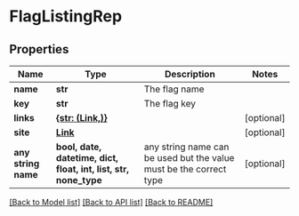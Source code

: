 # FlagListingRep


## Properties
Name | Type | Description | Notes
------------ | ------------- | ------------- | -------------
**name** | **str** | The flag name | 
**key** | **str** | The flag key | 
**links** | [**{str: (Link,)}**](Link.md) |  | [optional] 
**site** | [**Link**](Link.md) |  | [optional] 
**any string name** | **bool, date, datetime, dict, float, int, list, str, none_type** | any string name can be used but the value must be the correct type | [optional]

[[Back to Model list]](../README.md#documentation-for-models) [[Back to API list]](../README.md#documentation-for-api-endpoints) [[Back to README]](../README.md)


